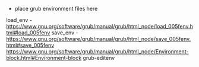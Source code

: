  * place grub environment files here

 load_env - https://www.gnu.org/software/grub/manual/grub/html_node/load_005fenv.html#load_005fenv
 save_env - https://www.gnu.org/software/grub/manual/grub/html_node/save_005fenv.html#save_005fenv
 https://www.gnu.org/software/grub/manual/grub/html_node/Environment-block.html#Environment-block
 grub-editenv

